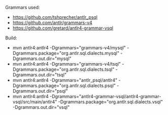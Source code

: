 Grammars used:

- https://github.com/tshprecher/antlr_psql
- https://github.com/antlr/grammars-v4
- https://github.com/gretard/antlr4-grammar-vsql

Build:
- mvn antlr4:antlr4 -Dgrammars="grammars-v4/mysql" -Dgrammars.package="org.antlr.sql.dialects.mysql" -Dgrammars.out.dir="mysql"
- mvn antlr4:antlr4 -Dgrammars="grammars-v4/tsql" -Dgrammars.package="org.antlr.sql.dialects.tsql" -Dgrammars.out.dir="tsql"
- mvn antlr4:antlr4 -Dgrammars="antlr_psql/antlr4" -Dgrammars.package="org.antlr.sql.dialects.psql" -Dgrammars.out.dir="psql"
- mvn antlr4:antlr4 -Dgrammars="antlr4-grammar-vsql/antlr4-grammar-vsql/src/main/antlr4" -Dgrammars.package="org.antlr.sql.dialects.vsql" -Dgrammars.out.dir="vsql"